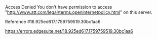 Access Denied
You don't have permission to access "http://www.att.com/legal/terms.openinternetpolicy.html" on this server.

Reference #18.925ed617.1759759519.30bc1aa6

https://errors.edgesuite.net/18.925ed617.1759759519.30bc1aa6